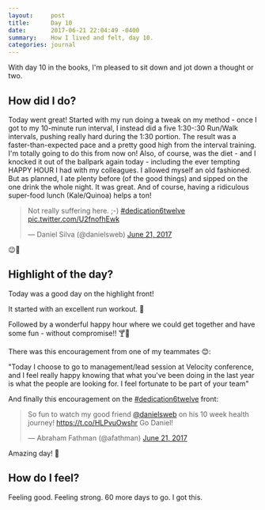 ```yaml
---
layout:     post
title:      Day 10
date:       2017-06-21 22:04:49 -0400
summary:    How I lived and felt, day 10.
categories: journal
---
```


With day 10 in the books, I'm pleased to sit down and jot down a thought or two.

## How did I do?

Today went great! Started with my run doing a tweak on my method - once I got to my 10-minute run interval, I instead did a five 1:30-:30 Run/Walk intervals, pushing really hard during the 1:30 portion. The result was a faster-than-expected pace and a pretty good high from the interval training. I'm totally going to do this from now on! Also, of course, was the diet - and I knocked it out of the ballpark again today - including the ever tempting HAPPY HOUR I had with my colleagues. I allowed myself an old fashioned. But as planned, I ate plenty before (of the good things) and sipped on the one drink the whole night. It was great. And of course, having a ridiculous super-food lunch (Kale/Quinoa) helps a ton!

<blockquote class="twitter-tweet" data-lang="en"><p lang="en" dir="ltr">Not really suffering here. ;-) <a href="https://twitter.com/hashtag/dedication6twelve?src=hash">#dedication6twelve</a> <a href="https://t.co/U2fnofhEwk">pic.twitter.com/U2fnofhEwk</a></p>&mdash; Daniel Silva (@danielsweb) <a href="https://twitter.com/danielsweb/status/877578618095915008">June 21, 2017</a></blockquote>
<script async src="//platform.twitter.com/widgets.js" charset="utf-8"></script>

😉💪

## Highlight of the day?

Today was a good day on the highlight front!

It started with an excellent run workout. 🏃

Followed by a wonderful happy hour where we could get together and have some fun - without compromise!! 🍸🎉

There was this encouragement from one of my teammates 😊:

"Today I choose to go to management/lead session at Velocity conference, and I feel really happy knowing that what you've been doing in the last year is what the people are looking for. I feel fortunate to be part of your team"

And finally this encouragement on the [#dedication6twelve](https://twitter.com/hashtag/dedication6twelve?src=hash) front:

<blockquote class="twitter-tweet" data-lang="en"><p lang="en" dir="ltr">So fun to watch my good friend <a href="https://twitter.com/danielsweb">@danielsweb</a> on his 10 week health journey! <a href="https://t.co/HLPvuOwshr">https://t.co/HLPvuOwshr</a> Go Daniel!</p>&mdash; Abraham Fathman (@afathman) <a href="https://twitter.com/afathman/status/877675128154468353">June 21, 2017</a></blockquote>
<script async src="//platform.twitter.com/widgets.js" charset="utf-8"></script>

Amazing day! 🌈

## How do I feel?

Feeling good. Feeling strong. 60 more days to go. I got this.
